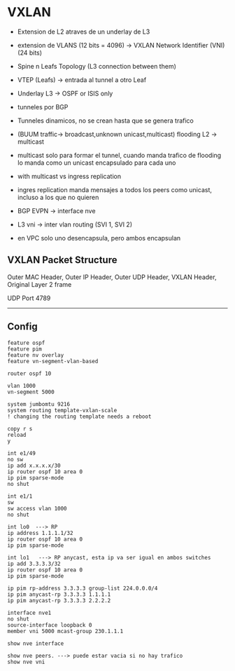 # VXLAN

- Extension de L2 atraves de un underlay de L3
- extension de VLANS (12 bits = 4096) -> VXLAN Network Identifier (VNI) (24 bits)
- Spine n Leafs Topology (L3 connection between them)
- VTEP (Leafs) -> entrada al tunnel a otro Leaf
- Underlay L3 -> OSPF or ISIS only
- tunneles por BGP
- Tunneles dinamicos, no se crean hasta que se genera trafico
- (BUUM traffic-> broadcast,unknown unicast,multicast) flooding L2 -> multicast
- multicast solo para formar el tunnel, cuando manda trafico de flooding lo manda como un unicast encapsulado para cada uno
- with multicast vs ingress replication
- ingres replication manda mensajes a todos los peers como unicast, incluso a los que no quieren
- BGP EVPN -> interface nve

- L3 vni -> inter vlan routing (SVI 1, SVI 2)

- en VPC solo uno desencapsula, pero ambos encapsulan

## VXLAN Packet Structure

Outer MAC Header, Outer IP Header, Outer UDP Header, VXLAN Header, Original Layer 2 frame

UDP Port 4789

----
## Config
```
feature ospf
feature pim
feature nv overlay
feature vn-segment-vlan-based
```
```
router ospf 10
```
```
vlan 1000
vn-segment 5000
```
```
system jumbomtu 9216
system routing template-vxlan-scale
! changing the routing template needs a reboot

copy r s
reload
y
```
```
int e1/49
no sw
ip add x.x.x.x/30
ip router ospf 10 area 0
ip pim sparse-mode
no shut
```
```
int e1/1
sw
sw access vlan 1000
no shut
```
```
int lo0  ---> RP
ip address 1.1.1.1/32
ip router ospf 10 area 0
ip pim sparse-mode

int lo1   ---> RP anycast, esta ip va ser igual en ambos switches
ip add 3.3.3.3/32
ip router ospf 10 area 0
ip pim sparse-mode

ip pim rp-address 3.3.3.3 group-list 224.0.0.0/4
ip pim anycast-rp 3.3.3.3 1.1.1.1
ip pim anycast-rp 3.3.3.3 2.2.2.2
```
```
interface nve1
no shut
source-interface loopback 0
member vni 5000 mcast-group 230.1.1.1
```
```
show nve interface

show nve peers. ---> puede estar vacia si no hay trafico
show nve vni
```
